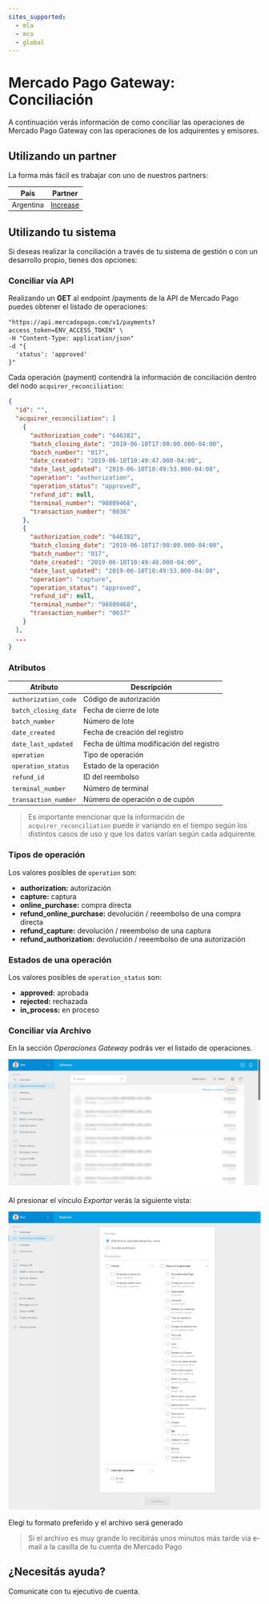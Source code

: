 ```yaml
---
sites_supported:
  - mla
  - mco
  - global
---
```


# Mercado Pago Gateway: Conciliación

A continuación verás información de como conciliar las operaciones de Mercado Pago Gateway con las operaciones de los adquirentes y emisores.

## Utilizando un partner

La forma más fácil es trabajar con uno de nuestros partners:

|País|Partner|
|---|---|
|Argentina|[Increase](https://www.increasecard.com/mercadopago/)|

## Utilizando tu sistema

Si deseas realizar la conciliación a través de tu sistema de gestión o con un desarrollo propio, tienes dos opciones:

### Conciliar vía API

Realizando un **GET** al endpoint /payments de la API de Mercado Pago puedes obtener el listado de operaciones:

```curl -X GET \
"https://api.mercadopago.com/v1/payments?access_token=ENV_ACCESS_TOKEN" \
-H "Content-Type: application/json"
-d "{
  'status': 'approved'
}"
```

Cada operación (payment) contendrá la información de conciliación dentro del nodo `acquirer_reconciliation`:

```json
{
  "id": "",
  "acquirer_reconciliation": [
    {
      "authorization_code": "646382",
      "batch_closing_date": "2019-06-10T17:00:00.000-04:00",
      "batch_number": "017",
      "date_created": "2019-06-10T10:49:47.000-04:00",
      "date_last_updated": "2019-06-10T10:49:53.000-04:00",
      "operation": "authorization",
      "operation_status": "approved",
      "refund_id": null,
      "terminal_number": "98809468",
      "transaction_number": "0036"
    },
    {
      "authorization_code": "646382",
      "batch_closing_date": "2019-06-10T17:00:00.000-04:00",
      "batch_number": "017",
      "date_created": "2019-06-10T10:49:48.000-04:00",
      "date_last_updated": "2019-06-10T10:49:53.000-04:00",
      "operation": "capture",
      "operation_status": "approved",
      "refund_id": null,
      "terminal_number": "98809468",
      "transaction_number": "0037"
    }
  ],
  ...
}
```

### Atributos

|Atributo|Descripción|
|---|---|
|`authorization_code`| Código de autorización |
|`batch_closing_date`| Fecha de cierre de lote |
|`batch_number`| Número de lote |
|`date_created`| Fecha de creación del registro |
|`date_last_updated`| Fecha de última modificación del registro |
|`operation`| Tipo de operación |
|`operation_status`| Estado de la operación |
|`refund_id`| ID del reembolso |
|`terminal_number`| Número de terminal |
|`transaction_number`| Número de operación o de cupón |

> Es importante mencionar que la información de `acquirer_reconciliation` puede ir variando en el tiempo según los distintos casos de uso y que los datos varían según cada adquirente.

### Tipos de operación

Los valores posibles de `operation` son:

* **authorization:** autorización
* **capture:** captura
* **online_purchase:** compra directa
* **refund_online_purchase:** devolución / reeembolso de una compra directa
* **refund_capture:** devolución / reeembolso de una captura
* **refund_authorization:** devolución / reeembolso de una autorización

### Estados de una operación

Los valores posibles de `operation_status` son:

* **approved:** aprobada
* **rejected:** rechazada
* **in_process:** en proceso

### Conciliar vía Archivo

En la sección _Operaciones Gateway_ podrás ver el listado de operaciones.

![Operaciones](/images/gateway/operations.png)

Al presionar el vínculo _Exportar_ verás la siguiente vista:

![Exportar](/images/gateway/export.png)

Elegí tu formato preferido y el archivo será generado

> Si el archivo es muy grande lo recibirás unos minutos más tarde via e-mail a la casilla de tu cuenta de Mercado Pago

## ¿Necesitás ayuda?

Comunicate con tu ejecutivo de cuenta.
